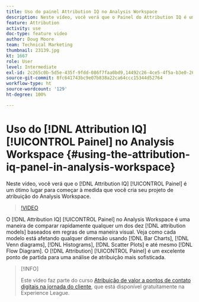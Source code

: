 ```yaml
---
title: Uso do painel Attribution IQ no Analysis Workspace
description: Neste vídeo, você verá que o Painel do Attribution IQ é um ótimo local para começar na hora de criar seu projeto de atribuição do Analysis Workspace.
feature: Attribution
activity: use
doc-type: feature video
author: Doug Moore
team: Technical Marketing
thumbnail: 23139.jpg
kt: 1667
role: User
level: Intermediate
exl-id: 2c265c0b-5d5e-435f-9fdd-086f7faa0bd9,14492c26-4ce5-4f5a-b3e0-2605f59cfca9
source-git-commit: 8fc641743bc9e07b838a22ca64ccc15344d52764
workflow-type: ht
source-wordcount: '129'
ht-degree: 100%

---
```


# Uso do [!DNL Attribution IQ] [!UICONTROL Painel] no Analysis Workspace {#using-the-attribution-iq-panel-in-analysis-workspace}

Neste vídeo, você verá que o [!DNL Attribution IQ] [!UICONTROL Painel] é um ótimo lugar para começar à medida que você cria seu projeto de atribuição do Analysis Workspace.

>[!VIDEO](https://video.tv.adobe.com/v/23139/?quality=12&learn=on)

O [!DNL Attribution IQ] [!UICONTROL Painel] no Analysis Workspace é uma maneira de comparar rapidamente qualquer um dos dez [!DNL attribution models] baseados em regras de uma maneira visual. Veja como cada modelo está afetando qualquer dimensão usando [!DNL Bar Charts], [!DNL Venn diagrams], [!DNL Histograms], [!DNL Scatter Plots] e até mesmo [!DNL Flow Diagram]. O [!DNL Attribution] [!UICONTROL Painel] é um excelente ponto de partida para uma análise de atribuição mais sofisticada.

>[!INFO]
>
> Este vídeo faz parte do curso [Atribuição de valor a pontos de contato digitais na jornada do cliente](https://experienceleague.adobe.com/?recommended=Analytics-U-1-2020.2&amp;lang=pt-BR), que está disponível gratuitamente na Experience League.